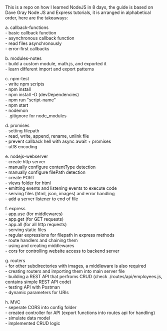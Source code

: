 This is a repo on how I learned NodeJS in 8 days, the guide is based on Dave Gray Node JS and Express tutorials, it is arranged in alphabetical order, here are the takeaways:  
  
a. callback-functions  
	- basic callback function  
	- asynchronous callback function  
	- read files asynchronously  
	- error-first callbacks  
  
b. modules-notes  
	- build a custom module, math.js, and exported it  
	- learn different import and export patterns  
  
c. npm-test  
	- write npm scripts  
	- npm install  
	- npm install -D (devDependencies)  
	- npm run "script-name"  
	- npm start  
	- nodemon  
	- .gitignore for node_modules  
  
d. promises  
	- setting filepath  
	- read, write, append, rename, unlink file  
	- prevent callback hell with async await + promises  
	- utf8 encoding  
  
e. nodejs-webserver  
	- create http server  
	- manually configure contentType detection  
	- manually configure filePath detection  
	- create PORT  
	- views folder for html  
	- emitting events and listening events to execute code  
	- serving files (html, json, images) and error handling  
	- add a server listener to end of file  
  
f. express  
	- app.use (for middlewares)  
	- app.get (for GET requests)  
	- app.all (for all http requests)  
	- serving static files  
	- regular expressions for filepath in express methods  
	- route handlers and chaining them  
	- using and creating middlewares  
	- cors for controlling website access to backend server  
  
g. routers  
	- for other subdirectories with images, a middleware is also required  
	- creating routers and importing them into main server file  
	- building a REST API that perfroms CRUD (check ./routes/api/employees.js, contains simple REST API code)  
	- testing API with Postman  
	- dynamic parameters for URIs  
  
h. MVC  
	- seperate CORS into config folder  
	- created controller for API (export functions into routes api for handling)  
	- simulate data model  
	- implemented CRUD logic  

